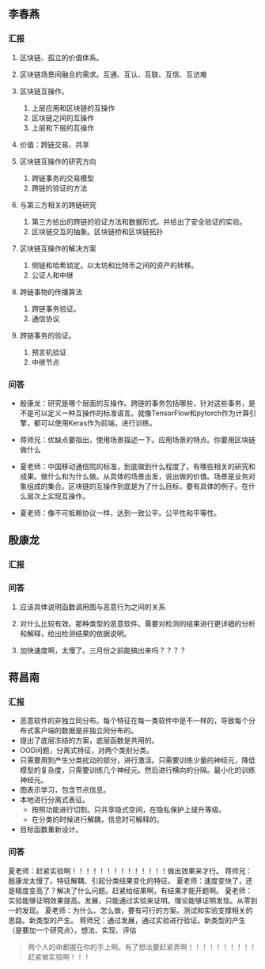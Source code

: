 ## 李春燕


### 汇报

1. 区块链、孤立的价值体系。
2. 区块链场景间融合的需求。互通、互认、互联、互信、互访难
3. 区块链互操作。
   1. 上层应用和区块链的互操作
   2. 区块链之间的互操作
   3. 上层和下层的互操作
4. 价值：跨链交易、共享
5. 区块链互操作的研究方向
   1. 跨链事务的交易模型
   2. 跨链的验证的方法
6. 与第三方相关的跨链研究
   1. 第三方给出的跨链的验证方法和数据形式。并给出了安全验证的实验。
   2. 区块链交互的抽象。区块链桥和区块链拓扑
7. 区块链互操作的解决方案
   1. 侧链和哈希锁定。以太坊和比特币之间的资产的转移。
   2. 公证人和中继

8. 跨链事物的传播算法
   1. 跨链事务验证。
   2. 通信协议
9. 跨链事务的验证。
   1.  预言机验证
   2.  中继节点

### 问答

* 殷康龙：研究是哪个层面的互操作。跨链的事务包括哪些，针对这些事务，是不是可以定义一种互操作的标准语言。就像TensorFlow和pytorch作为计算引擎，都可以使用Keras作为前端，进行训练。

* 蒋师兄：优缺点要指出，使用场景描述一下。应用场景的特点。你要用区块链做什么
* 夏老师：中国移动通信院的标准，到底做到什么程度了。有哪些相关的研究和成果。做什么和为什么做。从具体的场景出发，说出做的价值。场景是业务对象组成的集合。区块链的互操作到底是为了什么目标，要有具体的例子。在什么层次上实现互操作。
* 夏老师：像不可抵赖协议一样，达到一致公平。公平性和平等性。





## 殷康龙

### 汇报

### 问答
1. 应该具体说明函数调用图与恶意行为之间的关系
2. 对什么比较有效。那种类型的恶意软件。需要对检测的结果进行更详细的分析和解释，给出检测结果的依据说明。

3. 加快速度啊，太慢了。三月份之前能搞出来吗？？？？




## 蒋昌南

### 汇报

* 恶意软件的非独立同分布。每个特征在每一类软件中是不一样的，导致每个分布式客户端的数据是非独立同分布的。
* 提出了底层冻结的方案，底层函数是共用的。
* OOD问题，分离式特征，对两个类别分类。
* 只需要用到产生分类扰动的部分，进行激活。只需要训练少量的神经元，降低模型的复杂度，只需要训练几个神经元。然后进行横向的分隔。最小化的训练神经元。
* 图表示学习，包含节点信息。
* 本地进行分离式表征。
  * 按照功能进行切割。只共享隐式空间，在隐私保护上提升等级。
  * 在分类的时候进行解耦，信息时可解释的。
* 目标函数重新设计。

### 问答

夏老师：赶紧实验啊！！！！！！！！！！！！！！做出效果来才行。
蒋师兄：殷康龙太慢了。特征解耦、引起分类结果变化的特征。
夏老师：速度变快了，还是精度变高了？解决了什么问题。赶紧给结果啊，有结果才能开题啊。
夏老师：实验能够证明效果提高。发展，只能通过实验来证明。理论能够证明发现。从零到一的发现。
夏老师：为什么、怎么做，要有可行的方案。测试和实验支撑相关的思路。新类型的产生。
蒋师兄：通过发展，通过实验进行验证。新类型的产生（是要加一个研究点）。想法、实现、评估


> 两个人的命都握在你的手上啊。有了想法要赶紧弄啊！！！！！！！！！！
> 赶紧做实验啊！！！